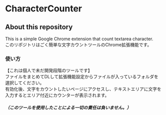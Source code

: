# CharacterCounter
## About this repository
This is a simple Google Chrome extension that count textarea character.  
このリポジトリはごく簡単な文字カウントツールのChrome拡張機能です。  
### 使い方
【これは個人で未だ開発段階のツールです】  
ファイルをまとめてDLして拡張機能設定からファイルが入っているフォルダを選択してください。  
有効化後、文字をカウントしたいページにアクセスし、テキストエリアに文字を入力するとエリア付近にカウンターが表示されます。  
##### （このツールを使用したことによる一切の責任は負いません。）
